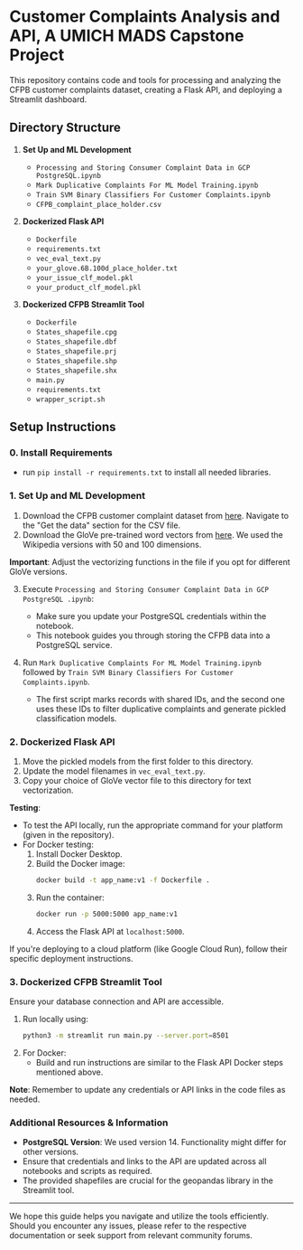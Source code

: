 # Customer Complaints Analysis and API, A UMICH MADS Capstone Project 

This repository contains code and tools for processing and analyzing the CFPB customer complaints dataset, creating a Flask API, and deploying a Streamlit dashboard.

## Directory Structure

1. **Set Up and ML Development**
    - `Processing and Storing Consumer Complaint Data in GCP PostgreSQL.ipynb`
    - `Mark Duplicative Complaints For ML Model Training.ipynb`
    - `Train SVM Binary Classifiers For Customer Complaints.ipynb`
    - `CFPB_complaint_place_holder.csv`

2. **Dockerized Flask API**
    - `Dockerfile`
    - `requirements.txt`
    - `vec_eval_text.py`
    - `your_glove.6B.100d_place_holder.txt`
    - `your_issue_clf_model.pkl`
    - `your_product_clf_model.pkl`

3. **Dockerized CFPB Streamlit Tool**
    - `Dockerfile`
    - `States_shapefile.cpg`
    - `States_shapefile.dbf`
    - `States_shapefile.prj`
    - `States_shapefile.shp`
    - `States_shapefile.shx`
    - `main.py`
    - `requirements.txt`
    - `wrapper_script.sh`

## Setup Instructions

### 0. Install Requirements
* run `pip install -r requirements.txt` to install all needed libraries.

### 1. Set Up and ML Development

1. Download the CFPB customer complaint dataset from [here](https://www.consumerfinance.gov/data-research/consumer-complaints/). Navigate to the "Get the data" section for the CSV file.
2. Download the GloVe pre-trained word vectors from [here](https://nlp.stanford.edu/projects/glove/). We used the Wikipedia versions with 50 and 100 dimensions.

**Important**: Adjust the vectorizing functions in the file if you opt for different GloVe versions.

3. Execute `Processing and Storing Consumer Complaint Data in GCP PostgreSQL .ipynb`:
   - Make sure you update your PostgreSQL credentials within the notebook.
   - This notebook guides you through storing the CFPB data into a PostgreSQL service.

4. Run `Mark Duplicative Complaints For ML Model Training.ipynb` followed by `Train SVM Binary Classifiers For Customer Complaints.ipynb`. 
   - The first script marks records with shared IDs, and the second one uses these IDs to filter duplicative complaints and generate pickled classification models.

### 2. Dockerized Flask API

1. Move the pickled models from the first folder to this directory.
2. Update the model filenames in `vec_eval_text.py`.
3. Copy your choice of GloVe vector file to this directory for text vectorization.

**Testing**:
   - To test the API locally, run the appropriate command for your platform (given in the repository).
   - For Docker testing:
     1. Install Docker Desktop.
     2. Build the Docker image: 
        ```bash
        docker build -t app_name:v1 -f Dockerfile .
        ```
     3. Run the container:
        ```bash
        docker run -p 5000:5000 app_name:v1
        ```
     4. Access the Flask API at `localhost:5000`.

If you're deploying to a cloud platform (like Google Cloud Run), follow their specific deployment instructions.

### 3. Dockerized CFPB Streamlit Tool

Ensure your database connection and API are accessible.

1. Run locally using:
   ```bash
   python3 -m streamlit run main.py --server.port=8501
   ```
2. For Docker:
   - Build and run instructions are similar to the Flask API Docker steps mentioned above.

**Note**: Remember to update any credentials or API links in the code files as needed.

### Additional Resources & Information

- **PostgreSQL Version**: We used version 14. Functionality might differ for other versions.
- Ensure that credentials and links to the API are updated across all notebooks and scripts as required.
- The provided shapefiles are crucial for the geopandas library in the Streamlit tool.

---

We hope this guide helps you navigate and utilize the tools efficiently. Should you encounter any issues, please refer to the respective documentation or seek support from relevant community forums.
